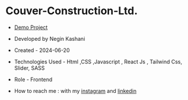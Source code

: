 # Couver-Construction-Ltd.

- [Demo Project](https://couver-construction-ltd.vercel.app/)

- Developed by Negin Kashani

- Created - 2024-06-20

- Technologies Used - Html ,CSS ,Javascript , React Js , Tailwind Css, Slider, SASS 

- Role - Frontend

- How to reach me : with my [instagram](https://instagram.com/negin_kashweb?igshid=NTc4MTIwNjQ2YQ==
) and [linkedin](https://www.linkedin.com/in/negin-kashani-567840b8)
